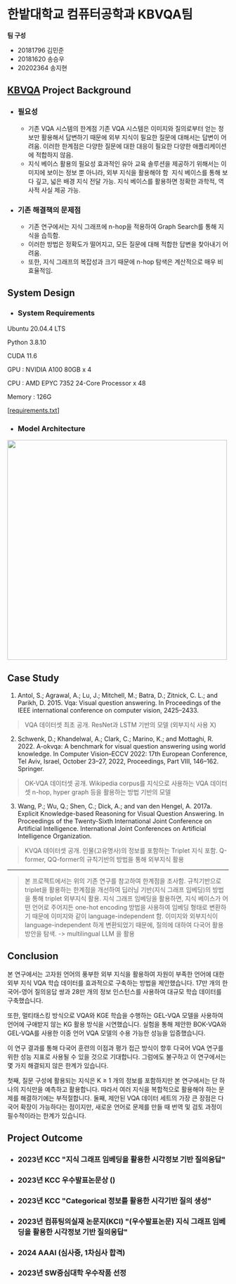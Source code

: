 # 한밭대학교 컴퓨터공학과 KBVQA팀

**팀 구성**
- 20181796 김민준 
- 20181620 송승우
- 20202364 송지현

## <u> KBVQA</u> Project Background
- ### 필요성
  - 기존 VQA 시스템의 한계점
기존 VQA 시스템은 이미지와 질의로부터 얻는 정보만 활용해서 답변하기 때문에 외부 지식이 필요한 질문에 대해서는 답변이 어려움.
이러한 한계점은 다양한 질문에 대한 대응이 필요한 다양한 애플리케이션에 적합하지 않음.
  - 지식 베이스 활용의 필요성
효과적인 유아 교육 솔루션을 제공하기 위해서는 이미지에 보이는 정보 뿐 아니라, 외부 지식을 활용해야 함 
지식 베이스를 통해 보다 깊고, 넓은 배경 지식 전달 가능. 지식 베이스를 활용하면 정확한 과학적, 역사적 사실 제공 가능.

- ### 기존 해결책의 문제점
  - 기존 연구에서는 지식 그래프에 n-hop을 적용하여 Graph Search를 통해 지식을 습득함. 
  - 이러한 방법은 정확도가 떨어지고, 모든 질문에 대해 적합한 답변을 찾아내기 어려움.
  - 또한, 지식 그래프의 복잡성과 크기 때문에 n-hop 탐색은 계산적으로 매우 비효율적임.
  
## System Design
  - ### System Requirements
Ubuntu 20.04.4 LTS

Python 3.8.10

CUDA 11.6

GPU : NVIDIA A100 80GB x 4

CPU : AMD EPYC 7352 24-Core Processor x 48

Memory : 126G

[[requirements.txt](https://github.com/HBNU-SWUNIV/come-capstone23-kbvqa/blob/main/003%20Code/requirements.txt)]

  - ### Model Architecture
<img src="https://github.com/HBNU-SWUNIV/come-capstone23-kbvqa/assets/72269271/2f0b0eb0-4190-4c7b-acf4-051ef78982a2" width="500">

## Case Study
01. Antol, S.; Agrawal, A.; Lu, J.; Mitchell, M.; Batra, D.; Zitnick,
C. L.; and Parikh, D. 2015. Vqa: Visual question answering.
In Proceedings of the IEEE international conference
on computer vision, 2425–2433.

> VQA 데이터셋 최초 공개. ResNet과 LSTM 기반의 모델 (외부지식 사용 X)

2. Schwenk, D.; Khandelwal, A.; Clark, C.; Marino, K.; and
Mottaghi, R. 2022. A-okvqa: A benchmark for visual
question answering using world knowledge. In Computer
Vision–ECCV 2022: 17th European Conference, Tel Aviv, Israel,
October 23–27, 2022, Proceedings, Part VIII, 146–162.
Springer.

> OK-VQA 데이터셋 공개. Wikipedia corpus를 지식으로 사용하는 VQA 데이터셋
> n-hop, hyper graph 등을 활용하는 방법 기반의 모델

3. Wang, P.; Wu, Q.; Shen, C.; Dick, A.; and van den Hengel,
A. 2017a. Explicit Knowledge-based Reasoning for Visual
Question Answering. In Proceedings of the Twenty-Sixth
International Joint Conference on Artificial Intelligence. International
Joint Conferences on Artificial Intelligence Organization.

> KVQA 데이터셋 공개. 인물(고유명사)의 정보를 포함하는 Triplet 지식 포함.
> Q-former, QQ-former의 규칙기반의 방법을 통해 외부지식 활용
---
> 본 프로젝트에서는 위의 기존 연구를 참고하여 한계점을 조사함.
> 규칙기반으로 triplet을 활용하는 한계점을 개선하여 딥러닝 기반(지식 그래프 임베딩)의 방법을 통해 triplet 외부지식 활용.
> 지식 그래프 임베딩을 활용하면, 지식 베이스가 어떤 언어로 주어지든 one-hot encoding 방법을 사용하여 임베딩 형태로 변환하기 때문에 이미지와 같이 language-independent 함.
> 이미지와 외부지식이 language-independent 하게 변환되었기 때문에, 질의에 대하여 다국어 활용 방안을 탐색. -> multilingual LLM 을 활용
  
## Conclusion
본 연구에서는 고자원 언어의 풍부한 외부 지식을 활용하여 자원이 부족한 언어에 대한 외부 지식 VQA 학습 데이터를 효과적으로 구축하는 방법을 제안했습니다. 17만 개의 한국어-영어 질의응답 쌍과 28만 개의 정보 인스턴스를 사용하여 대규모 학습 데이터를 구축했습니다. 

또한, 멀티태스킹 방식으로 VQA와 KGE 학습을 수행하는 GEL-VQA 모델을 사용하여 언어에 구애받지 않는 KG 활용 방식을 시연했습니다. 실험을 통해 제안한 BOK-VQA와 GEL-VQA를 사용한 이중 언어 VQA 모델의 수용 가능한 성능을 입증했습니다. 

이 연구 결과를 통해 다국어 훈련의 이점과 평가 접근 방식이 향후 다국어 VQA 연구를 위한 성능 지표로 사용될 수 있을 것으로 기대합니다. 그럼에도 불구하고 이 연구에서는 몇 가지 해결되지 않은 한계가 있습니다. 

첫째, 질문 구성에 활용되는 지식은 K ≥ 1 개의 정보를 포함하지만 본 연구에서는 단 하나의 지식만을 예측하고 활용합니다. 따라서 여러 지식을 복합적으로 활용해야 하는 문제를 해결하기에는 부적절합니다. 둘째, 제안된 VQA 데이터 세트의 가장 큰 장점은 다국어 확장이 가능하다는 점이지만, 새로운 언어로 문제를 만들 때 번역 및 검토 과정이 필수적이라는 한계가 있습니다.
  
## Project Outcome
- ### 2023년 KCC "지식 그래프 임베딩을 활용한 시각정보 기반 질의응답"
- ### 2023년 KCC 우수발표논문상 ()
- ### 2023년 KCC "Categorical 정보를 활용한 시각기반 질의 생성"
- ### 2023년 컴퓨팅의실재 논문지(KCI) "(우수발표논문) 지식 그래프 임베딩을 활용한 시각정보 기반 질의응답"
- ### 2024 AAAI (심사중, 1차심사 합격)
- ### 2023년 SW중심대학 우수작품 선정
